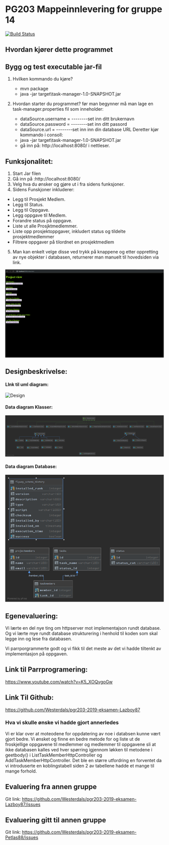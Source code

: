 # PG203 Mappeinnlevering for gruppe 14

[![Build Status](https://travis-ci.com/Westerdals/pgr203-2019-eksamen-Lazboy87.svg?token=u5uiMCxAwytqi2hpiwkt&branch=master)](https://travis-ci.com/Westerdals/pgr203-2019-eksamen-Lazboy87)




## Hvordan kjører dette programmet



## Bygg og test executable jar-fil
 
1. Hvilken kommando du kjøre?
     * mvn package
     * java -jar target\task-manager-1.0-SNAPSHOT.jar

   
2. Hvordan starter du programmet?
   før man begynner må man lage en task-manager.properties fil som inneholder:
   
   * dataSource.username = --------set inn ditt brukernavn
   * dataSource.password =  --------set inn ditt passord
   * dataSource.url = --------set inn inn din database URL
   Deretter kjør kommando i consoll:
   * java -jar target\task-manager-1.0-SNAPSHOT.jar
   * gå inn på: http://localhost:8080/ i nettleser.

## Funksjonalitet:

1. Start Jar filen
2. Gå inn på :http://localhost:8080/
3. Velg hva du ønsker og gjøre ut i fra sidens funksjoner.
4. Sidens Funskjoner inkluderer:
* Legg til Prosjekt Medlem.
* Legg til Status.
* Legg til Oppgave.
* Legg oppgave til Medlem.
* Forandre status på oppgave.
* Liste ut alle Prosjktmedlemmer.
* Liste opp prosjektoppgaver, inkludert status og tildelte prosjektmedlemmer
* Filtrere oppgaver på tilordnet en prosjektmedlem
5. Man kan enkelt velge disse ved trykk på knappene og etter oppretting av nye objekter i databasen,
 returnerer man manuelt til hovedsiden via link.
 
![Design](./doc/indexshowcase.png)


## Designbeskrivelse:
#### LInk til uml diagram:
![Design](./doc/diagram.uml)

#### Data diagram Klasser:
![Design](./doc/diagram.png)
#### Data diagram Database:
![Design](./doc/databasediagram.png)



## Egenevaluering:

Vi lærte en del nye ting om httpserver mot implementajson rundt database. 
Og vi lærte mye rundt database strukturering i henhold til koden som skal legge inn og lese fra databasen.

Vi parrporgrammerte godt og vi fikk til det meste av det vi hadde tiltenkt av implementasjon på oppgaven.

## Link til Parrprogramering:

https://www.youtube.com/watch?v=K5_XOQvgoGw

## Link Til Github:

https://github.com/Westerdals/pgr203-2019-eksamen-Lazboy87




### Hva vi skulle ønske vi hadde gjort annerledes
Vi er klar over at moteodene for oppdatering av noe i databsen kunne vært gjort bedre.
Vi ønsket og finne en bedre metode for og liste ut de froskjellige oppgavene til medlemmer og medlemmer til oppgavene sli at ikke databasen kalles
 ved hver spørring igjennom løkken til metodene i geetbody() i ListTaskMemberHttpController og AddTaskMemberHttpController. 
 Det ble en større utfordring en forventet da vi introduserte en koblingstabell siden 2 av tabellene hadde et mange til mange forhold.

## Evaluering fra annen gruppe
Git link:
https://github.com/Westerdals/pgr203-2019-eksamen-Lazboy87/issues

## Evaluering gitt til annen gruppe
Git link:
https://github.com/Westerdals/pgr203-2019-eksamen-Petlas88/issues
